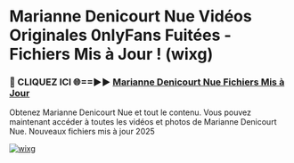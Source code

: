 # Marianne Denicourt Nue Vidéos Originales 0nlyFans Fuitées - Fichiers Mis à Jour ! (wixg)

<h3>🔴 CLIQUEZ ICI 🌐==►► <a href="https://tinyurl.com/2pmr4ezf" rel="nofollow">Marianne Denicourt Nue Fichiers Mis à Jour</a></h3>

Obtenez Marianne Denicourt Nue et tout le contenu. Vous pouvez maintenant accéder à toutes les vidéos et photos de Marianne Denicourt Nue. Nouveaux fichiers mis à jour 2025

[![wixg](https://i.imgur.com/6SNvagu.gif)](https://tinyurl.com/2pmr4ezf)
